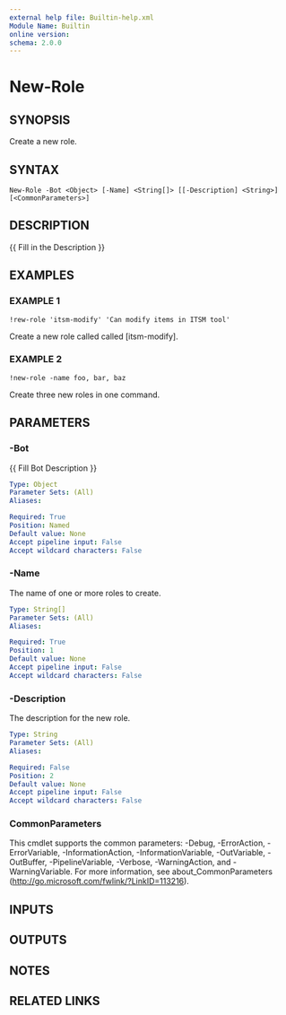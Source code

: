 ```yaml
---
external help file: Builtin-help.xml
Module Name: Builtin
online version:
schema: 2.0.0
---
```


# New-Role

## SYNOPSIS
Create a new role.

## SYNTAX

```
New-Role -Bot <Object> [-Name] <String[]> [[-Description] <String>] [<CommonParameters>]
```

## DESCRIPTION
{{ Fill in the Description }}

## EXAMPLES

### EXAMPLE 1
```
!rew-role 'itsm-modify' 'Can modify items in ITSM tool'
```

Create a new role called called \[itsm-modify\].

### EXAMPLE 2
```
!new-role -name foo, bar, baz
```

Create three new roles in one command.

## PARAMETERS

### -Bot
{{ Fill Bot Description }}

```yaml
Type: Object
Parameter Sets: (All)
Aliases:

Required: True
Position: Named
Default value: None
Accept pipeline input: False
Accept wildcard characters: False
```

### -Name
The name of one or more roles to create.

```yaml
Type: String[]
Parameter Sets: (All)
Aliases:

Required: True
Position: 1
Default value: None
Accept pipeline input: False
Accept wildcard characters: False
```

### -Description
The description for the new role.

```yaml
Type: String
Parameter Sets: (All)
Aliases:

Required: False
Position: 2
Default value: None
Accept pipeline input: False
Accept wildcard characters: False
```

### CommonParameters
This cmdlet supports the common parameters: -Debug, -ErrorAction, -ErrorVariable, -InformationAction, -InformationVariable, -OutVariable, -OutBuffer, -PipelineVariable, -Verbose, -WarningAction, and -WarningVariable. For more information, see about_CommonParameters (http://go.microsoft.com/fwlink/?LinkID=113216).

## INPUTS

## OUTPUTS

## NOTES

## RELATED LINKS
